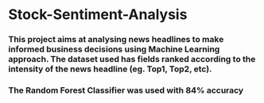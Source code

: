 # Stock-Sentiment-Analysis

### This project aims at analysing news headlines to make informed business decisions using Machine Learning approach. The dataset used has fields ranked according to the intensity of the news headline (eg. Top1, Top2, etc).

### The Random Forest Classifier was used with 84% accuracy
